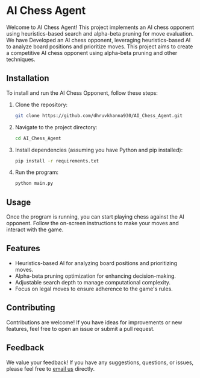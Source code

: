 # AI Chess Agent

Welcome to AI Chess Agent! This project implements an AI chess opponent using heuristics-based search and alpha-beta pruning for move evaluation. We have Developed an AI chess opponent, leveraging heuristics-based AI to analyze board positions and prioritize moves. This project aims to create a competitive AI chess opponent using alpha-beta pruning and other techniques.

## Installation

To install and run the AI Chess Opponent, follow these steps:

1. Clone the repository:

    ```bash
    git clone https://github.com/dhruvkhanna930/AI_Chess_Agent.git
    ```

2. Navigate to the project directory:

    ```bash
    cd AI_Chess_Agent
    ```

3. Install dependencies (assuming you have Python and pip installed):

    ```bash
    pip install -r requirements.txt
    ```

4. Run the program:

    ```bash
    python main.py
    ```


## Usage

Once the program is running, you can start playing chess against the AI opponent. Follow the on-screen instructions to make your moves and interact with the game.



## Features

- Heuristics-based AI for analyzing board positions and prioritizing moves.
- Alpha-beta pruning optimization for enhancing decision-making.
- Adjustable search depth to manage computational complexity.
- Focus on legal moves to ensure adherence to the game's rules.



## Contributing

Contributions are welcome! If you have ideas for improvements or new features, feel free to open an issue or submit a pull request.


## Feedback

We value your feedback! If you have any suggestions, questions, or issues, please feel free to [email us](mailto:dhruvkhanna930@gmail.com) directly.





